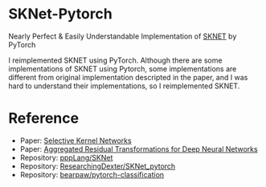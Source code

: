 # SKNet-Pytorch
Nearly Perfect &amp; Easily Understandable Implementation of [SKNET](https://arxiv.org/abs/1903.06586) by PyTorch

I reimplemented SKNET using PyTorch. Although there are some implementations of SKNET using Pytorch, some implementations are different from original implementation descripted in the paper, and I was hard to understand their implementations, so I reimplemented SKNET.

# Reference
- Paper: [Selective Kernel Networks](https://arxiv.org/abs/1903.06586)
- Paper: [Aggregated Residual Transformations for Deep Neural Networks](https://arxiv.org/abs/1611.05431)
- Repository: [pppLang/SKNet](https://github.com/pppLang/SKNet)
- Repository: [ResearchingDexter/SKNet_pytorch](https://github.com/ResearchingDexter/SKNet_pytorch)
- Repository: [bearpaw/pytorch-classification](https://github.com/bearpaw/pytorch-classification/blob/master/models/imagenet/resnext.py)


